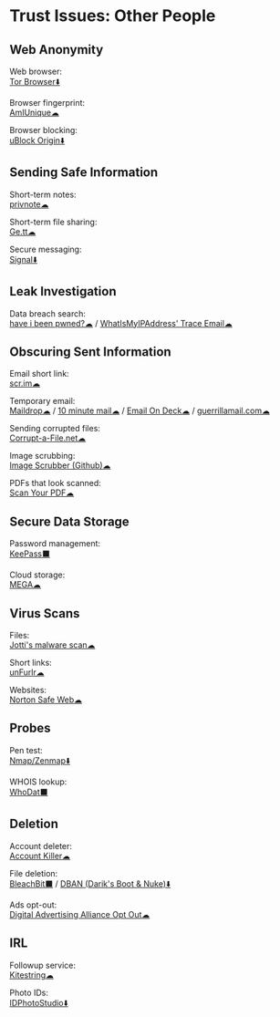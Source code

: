 # Trust Issues: Other People

## Web Anonymity

Web browser:  
	[Tor Browser⬇️](https://www.torproject.org/)

Browser fingerprint:  
	[AmIUnique☁](https://amiunique.org/)
	
Browser blocking:  
	[uBlock Origin⬇️](https://github.com/gorhill/uBlock/)

## Sending Safe Information

Short-term notes:  
	[privnote☁](https://privnote.com/)

Short-term file sharing:  
	[Ge.tt☁](http://ge.tt/)

Secure messaging:  
	[Signal⬇️](https://signal.org/)

## Leak Investigation

Data breach search:  
	[have i been pwned?☁](https://haveibeenpwned.com/) / 
	[WhatIsMyIPAddress' Trace Email☁](https://whatismyipaddress.com/trace-email)

## Obscuring Sent Information

Email short link:  
	[scr.im☁](http://scr.im/)

Temporary email:  
	[Maildrop☁](https://maildrop.cc/) / 
	[10 minute mail☁](https://10minutemail.com/) / 
	[Email On Deck☁](https://www.emailondeck.com/) / 
	[guerrillamail.com☁](https://www.guerrillamail.com/)

Sending corrupted files:  
	[Corrupt-a-File.net☁](https://corrupt-a-file.net/)

Image scrubbing:  
	[Image Scrubber (Github)☁](https://everestpipkin.github.io/image-scrubber/)

PDFs that look scanned:  
	[Scan Your PDF☁](https://www.scanyourpdf.com/)

## Secure Data Storage

Password management:  
	[KeePass⬛](https://keepass.info/)

Cloud storage:  
	[MEGA☁](https://mega.nz/)

## Virus Scans

Files:  
	[Jotti's malware scan☁](https://virusscan.jotti.org/)

Short links:  
	[unFurlr☁](https://unfurlr.com/)

Websites:  
	[Norton Safe Web☁](https://safeweb.norton.com/)

## Probes

Pen test:  
	[Nmap/Zenmap⬇️](https://nmap.org/)

WHOIS lookup:  
	[WhoDat⬛](https://portableapps.com/apps/utilities/whodat-portable)

## Deletion

Account deleter:  
	[Account Killer☁](https://www.accountkiller.com/en/popular)

File deletion:  
	[BleachBit⬛](https://www.bleachbit.org/) / 
	[DBAN (Darik's Boot & Nuke)⬇️](https://dban.org/)

Ads opt-out:  
	[Digital Advertising Alliance Opt Out☁](http://www.aboutads.info/choices/)

## IRL

Followup service:  
	[Kitestring☁](https://www.kitestring.io/)

Photo IDs:  
	[IDPhotoStudio⬇️](https://kcsoftwares.com/?idps)

